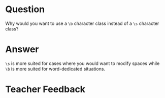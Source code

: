 # Question
Why would you want to use a `\b` character class instead of a `\s` character class?

# Answer   

`\s` is more suited for cases where you would want to modify spaces while `\b` is more suited for word-dedicated situations.  

# Teacher Feedback